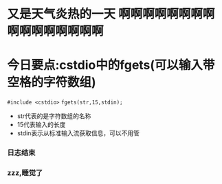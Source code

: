 # 又是天气炎热的一天 啊啊啊啊啊啊啊啊啊啊啊啊啊啊啊啊
# 今日要点:cstdio中的fgets(可以输入带空格的字符数组)
`#include <cstdio>`
`fgets(str,15,stdin);`
- str代表的是字符数组的名称
- 15代表输入的长度
- stdin表示从标准输入流获取信息，可以不用管
### 日志结束
### zzz,睡觉了
